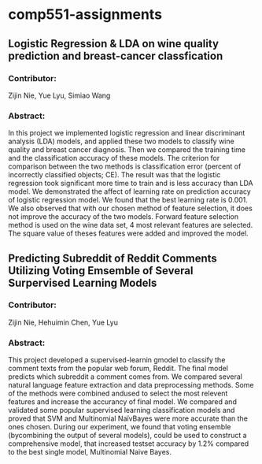  # comp551-assignments

## Logistic Regression & LDA on wine quality prediction and breast-cancer classfication
### Contributor: 
Zijin Nie, Yue Lyu, Simiao Wang
### Abstract: 
In this project we implemented logistic regression and linear discriminant analysis (LDA) models, and  applied these two models to classify wine quality and breast cancer diagnosis. Then we compared the training time and the classification accuracy of these models. The criterion for comparison between the two methods is classification error (percent of incorrectly classified objects; CE). The result was that the logistic regression took significant more time to train and is less accuracy than LDA model. We demonstrated the affect of learning rate on prediction accuracy of logistic regression model. We found that the best learning rate is 0.001. We also observed that with our chosen method of feature selection, it does not improve the accuracy of the two models. Forward feature selection method is used on the wine data set, 4 most relevant features are selected. The square value of theses features were added and improved the model.


## Predicting Subreddit of Reddit Comments Utilizing Voting Emsemble of Several Surpervised Learning Models
### Contributor:
Zijin Nie, Hehuimin Chen, Yue Lyu
### Abstract:
This project developed a supervised-learnin gmodel to classify the comment texts from the popular web forum, Reddit. The final model predicts which subreddit a comment comes from. We compared several natural language feature extraction and data preprocessing methods. Some of the methods were combined andused to select the most relevent features and increase the accurancy of final model. We compared and validated some popular supervised learning classification models and proved that SVM and Multinomial NaïvBayes were more accurate than the ones chosen. During our experiment, we found that voting ensemble (bycombining the output of several models), could be used to construct a comprehensive model, that increased testset accuracy by 1.2% compared to the best single model, Multinomial Naive Bayes.
